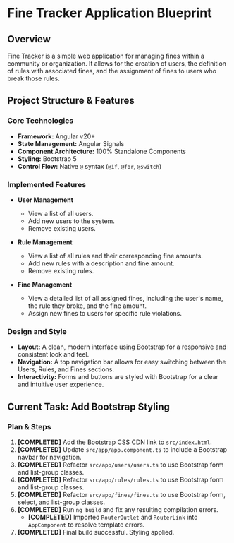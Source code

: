 # Fine Tracker Application Blueprint

## Overview

Fine Tracker is a simple web application for managing fines within a community or organization. It allows for the creation of users, the definition of rules with associated fines, and the assignment of fines to users who break those rules.

## Project Structure & Features

### Core Technologies

- **Framework:** Angular v20+
- **State Management:** Angular Signals
- **Component Architecture:** 100% Standalone Components
- **Styling:** Bootstrap 5
- **Control Flow:** Native `@` syntax (`@if`, `@for`, `@switch`)

### Implemented Features

- **User Management**
  - View a list of all users.
  - Add new users to the system.
  - Remove existing users.

- **Rule Management**
  - View a list of all rules and their corresponding fine amounts.
  - Add new rules with a description and fine amount.
  - Remove existing rules.

- **Fine Management**
  - View a detailed list of all assigned fines, including the user's name, the rule they broke, and the fine amount.
  - Assign new fines to users for specific rule violations.

### Design and Style

- **Layout:** A clean, modern interface using Bootstrap for a responsive and consistent look and feel.
- **Navigation:** A top navigation bar allows for easy switching between the Users, Rules, and Fines sections.
- **Interactivity:** Forms and buttons are styled with Bootstrap for a clear and intuitive user experience.

## Current Task: Add Bootstrap Styling

### Plan & Steps

1.  **[COMPLETED]** Add the Bootstrap CSS CDN link to `src/index.html`.
2.  **[COMPLETED]** Update `src/app/app.component.ts` to include a Bootstrap navbar for navigation.
3.  **[COMPLETED]** Refactor `src/app/users/users.ts` to use Bootstrap form and list-group classes.
4.  **[COMPLETED]** Refactor `src/app/rules/rules.ts` to use Bootstrap form and list-group classes.
5.  **[COMPLETED]** Refactor `src/app/fines/fines.ts` to use Bootstrap form, select, and list-group classes.
6.  **[COMPLETED]** Run `ng build` and fix any resulting compilation errors.
    - **[COMPLETED]** Imported `RouterOutlet` and `RouterLink` into `AppComponent` to resolve template errors.
7.  **[COMPLETED]** Final build successful. Styling applied.
